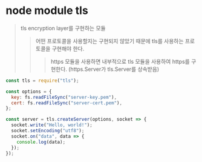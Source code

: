 # node module tls

> tls encryption layer를 구현하는 모듈
>
> > 어떤 프로토콜을 사용할지는 구현되지 않았기 때문에 tls를 사용하는 프로토콜을 구현해야 한다.
> >
> > > https 모듈을 사용하면 내부적으로 tls 모듈을 사용하여 https를 구현한다. (https.Server가 tls.Server를 상속받음)

```js
const tls = require("tls");

const options = {
  key: fs.readFileSync("server-key.pem"),
  cert: fs.readFileSync("server-cert.pem"),
};

const server = tls.createServer(options, socket => {
  socket.write("Hello, world!");
  socket.setEncoding("utf8");
  socket.on("data", data => {
    console.log(data);
  });
});
```

